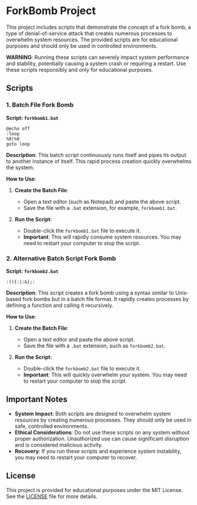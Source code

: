 
# ForkBomb Project

This project includes scripts that demonstrate the concept of a fork bomb, a type of denial-of-service attack that creates numerous processes to overwhelm system resources. The provided scripts are for educational purposes and should only be used in controlled environments.

**WARNING**: Running these scripts can severely impact system performance and stability, potentially causing a system crash or requiring a restart. Use these scripts responsibly and only for educational purposes.

## Scripts

### 1. Batch File Fork Bomb

**Script: `forkbomb1.bat`**

```batch
@echo off
:loop
%0|%0
goto loop
```

**Description**: This batch script continuously runs itself and pipes its output to another instance of itself. This rapid process creation quickly overwhelms the system.

**How to Use**:

1. **Create the Batch File**:
   - Open a text editor (such as Notepad) and paste the above script.
   - Save the file with a `.bat` extension, for example, `forkbomb1.bat`.

2. **Run the Script**:
   - Double-click the `forkbomb1.bat` file to execute it.
   - **Important**: This will rapidly consume system resources. You may need to restart your computer to stop the script.

### 2. Alternative Batch Script Fork Bomb

**Script: `forkbomb2.bat`**

```batch
:(){:|:&};:
```

**Description**: This script creates a fork bomb using a syntax similar to Unix-based fork bombs but in a batch file format. It rapidly creates processes by defining a function and calling it recursively.

**How to Use**:

1. **Create the Batch File**:
   - Open a text editor and paste the above script.
   - Save the file with a `.bat` extension, such as `forkbomb2.bat`.

2. **Run the Script**:
   - Double-click the `forkbomb2.bat` file to execute it.
   - **Important**: This will quickly overwhelm your system. You may need to restart your computer to stop the script.

## Important Notes

- **System Impact**: Both scripts are designed to overwhelm system resources by creating numerous processes. They should only be used in safe, controlled environments.
- **Ethical Considerations**: Do not use these scripts on any system without proper authorization. Unauthorized use can cause significant disruption and is considered malicious activity.
- **Recovery**: If you run these scripts and experience system instability, you may need to restart your computer to recover.

## License

This project is provided for educational purposes under the MIT License. See the [LICENSE](LICENSE) file for more details.
